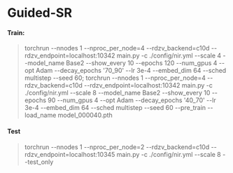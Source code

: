 # Guided-SR
#### Train:

> torchrun --nnodes 1 --nproc_per_node=4 --rdzv_backend=c10d --rdzv_endpoint=localhost:10342 main.py -c ./config/nir.yml --scale 4 --model_name Base2 --show_every 10 --epochs 120 --num_gpus 4 --opt Adam --decay_epochs '70_90' --lr 3e-4 --embed_dim 64 --sched multistep --seed 60; torchrun --nnodes 1 --nproc_per_node=4 --rdzv_backend=c10d --rdzv_endpoint=localhost:10342 main.py -c ./config/nir.yml --scale 8 --model_name Base2 --show_every 10 --epochs 90 --num_gpus 4 --opt Adam --decay_epochs '40_70' --lr 3e-4 --embed_dim 64 --sched multistep --seed 60 --pre_train --load_name model_000040.pth



#### Test

> torchrun --nnodes 1 --nproc_per_node=2 --rdzv_backend=c10d --rdzv_endpoint=localhost:10345 main.py -c ./config/nir.yml --scale 8 --test_only
